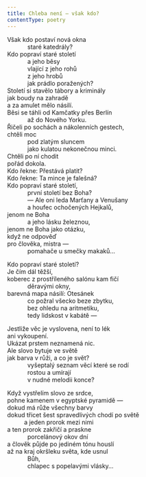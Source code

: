 ```yaml
---
title: Chleba není — však kdo?
contentType: poetry
---
```


<section>

Však kdo postaví nová okna  
            staré katedrály?  
Kdo popraví staré století  
            a jeho běsy  
            vlající z jeho rohů  
            z jeho hrobů  
            jak prádlo poražených?  
Století si stavělo tábory a kriminály  
jak boudy na zahradě  
a za amulet mělo násilí.  
Běsi se táhli od Kamčatky přes Berlín  
            až do Nového Yorku.  
Řičeli po sochách a nákolenních gestech,  
chtěli moc  
            pod zlatým sluncem  
            jako kulatou nekonečnou minci.  
Chtěli po ní chodit  
pořád dokola.  
Kdo řekne: Přestává platit?  
Kdo řekne: Ta mince je falešná?  
Kdo popraví staré století,  
            první století bez Boha?  
            — Ale oni leda Marťany a Venušany  
            a houfec ochočených Hejkalů,  
jenom ne Boha  
            a jeho lásku železnou,  
jenom ne Boha jako otázku,  
když ne odpověď  
pro člověka, mistra —  
            pomahače u smečky makaků…

</section>

<section>

Kdo popraví staré století?  
Je čím dál těžší,  
koberec z prostříleného salónu kam fičí  
            děravými okny,  
barevná mapa násilí: Otesánek  
            co požral všecko beze zbytku,  
            bez ohledu na aritmetiku,  
            tedy lidskost v kabátě —

</section>

<section>

Jestliže věc je vyslovena, není to lék  
ani vykoupení.  
Ukázat prstem neznamená nic.  
Ale slovo bytuje ve světě  
jak barva v růži, a co je svět?  
            vyšeptalý seznam věcí které se rodí  
            rostou a umírají  
            v nudné melodii konce?

</section>

<section>

Když vystřelím slovo ze srdce,  
pohne kamenem v egyptské pyramidě —  
dokud má růže všechny barvy  
dokud třicet šest spravedlivých chodí po světě  
          a jeden prorok mezi nimi  
a ten prorok zakřičí a praskne  
            porcelánový okov dní  
a člověk půjde po jediném tónu houslí  
až na kraj okršleku světa, kde usnul  
            Bůh,  
            chlapec s popelavými vlásky…

</section>
